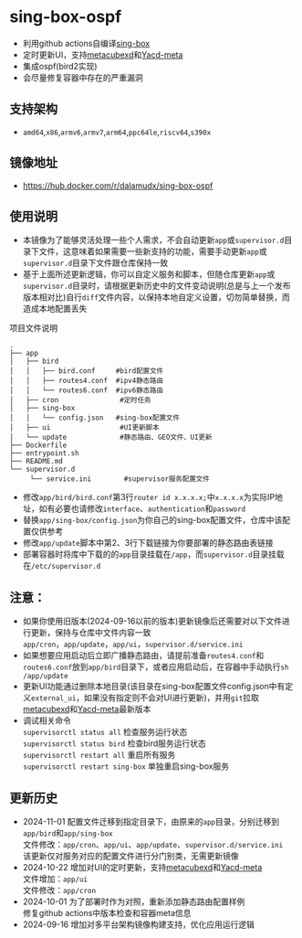 # sing-box-ospf
  - 利用github actions自编译[sing-box](https://github.com/SagerNet/sing-box)
  - 定时更新UI，支持[metacubexd](https://github.com/MetaCubeX/metacubexd)和[Yacd-meta](https://github.com/MetaCubeX/Yacd-meta)
  - 集成ospf(bird2实现)
  - 会尽量修复容器中存在的严重漏洞
    
## 支持架构
  - `amd64`,`x86`,`armv6`,`armv7`,`arm64`,`ppc64le`,`riscv64`,`s390x`

## 镜像地址
- https://hub.docker.com/r/dalamudx/sing-box-ospf

## 使用说明
- 本镜像为了能够灵活处理一些个人需求，不会自动更新`app`或`supervisor.d`目录下文件，这意味着如果需要一些新支持的功能，需要手动更新`app`或`supervisor.d`目录下文件跟仓库保持一致
- 基于上面所述更新逻辑，你可以自定义服务和脚本，但随仓库更新`app`或`supervisor.d`目录时，请根据更新历史中的文件变动说明(总是与上一个发布版本相对比)自行`diff`文件内容，以保持本地自定义设置，切勿简单替换，而造成本地配置丢失

项目文件说明
```
.
├── app
│   ├── bird
│   │   ├── bird.conf     #bird配置文件
│   │   ├── routes4.conf  #ipv4静态路由
│   │   └── routes6.conf  #ipv6静态路由
│   ├── cron               #定时任务
│   ├── sing-box
│   │   └── config.json   #sing-box配置文件
│   ├── ui                 #UI更新脚本
│   └── update             #静态路由、GEO文件、UI更新
├── Dockerfile
├── entrypoint.sh
├── README.md
└── supervisor.d
     └── service.ini        #supervisor服务配置文件
```
- 修改`app/bird/bird.conf`第3行`router id x.x.x.x;`中`x.x.x.x`为实际IP地址，如有必要也请修改`interface`、`authentication`和`password`
- 替换`app/sing-box/config.json`为你自己的sing-box配置文件，仓库中该配置仅供参考
- 修改`app/update`脚本中第2、3行下载链接为你要部署的静态路由表链接
- 部署容器时将库中下载的的`app`目录挂载在`/app`，而`supervisor.d`目录挂载在`/etc/supervisor.d`
## 注意：
- 如果你使用旧版本(2024-09-16以前的版本)更新镜像后还需要对以下文件进行更新，保持与仓库中文件内容一致\
  `app/cron`，`app/update`，`app/ui`，`supervisor.d/service.ini`
- 如果想要应用启动后立即广播静态路由，请提前准备`routes4.conf`和`routes6.conf`放到`app/bird`目录下，或者应用启动后，在容器中手动执行`sh /app/update`
- 更新UI功能通过删除本地目录(该目录在sing-box配置文件config.json中有定义`external_ui`，如果没有指定则不会对UI进行更新)，并用`git`拉取[metacubexd](https://github.com/MetaCubeX/metacubexd)和[Yacd-meta](https://github.com/MetaCubeX/Yacd-meta)最新版本
- 调试相关命令\
  `supervisorctl status all` 检查服务运行状态\
  `supervisorctl status bird` 检查bird服务运行状态\
  `supervisorctl restart all` 重启所有服务\
  `supervisorctl restart sing-box` 单独重启sing-box服务
## 更新历史
- 2024-11-01 配置文件迁移到指定目录下，由原来的`app`目录，分别迁移到`app/bird`和`app/sing-box`\
             文件修改：`app/cron`、`app/ui`、`app/update`、`supervisor.d/service.ini`\
             该更新仅对服务对应的配置文件进行分门别类，无需更新镜像
- 2024-10-22 增加对UI的定时更新，支持[metacubexd](https://github.com/MetaCubeX/metacubexd)和[Yacd-meta](https://github.com/MetaCubeX/Yacd-meta)\
             文件增加：`app/ui`\
             文件修改：`app/cron`
- 2024-10-01 为了部署时作为对照，重新添加静态路由配置样例\
             修复github actions中版本检查和容器meta信息
- 2024-09-16 增加对多平台架构镜像构建支持，优化应用运行逻辑